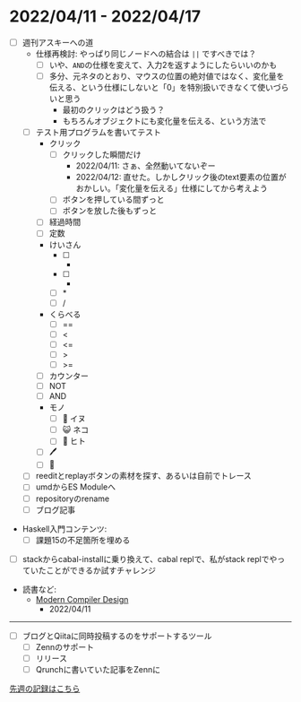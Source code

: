 # 2022/04/11 - 2022/04/17

- [ ] 週刊アスキーへの道
    - 仕様再検討: やっぱり同じノードへの結合は `||` ですべきでは？
        - [ ] いや、`AND`の仕様を変えて、入力2を返すようにしたらいいのかも
        - [ ] 多分、元ネタのとおり、マウスの位置の絶対値ではなく、変化量を伝える、という仕様にしないと「0」を特別扱いできなくて使いづらいと思う
            - 最初のクリックはどう扱う？
            - もちろんオブジェクトにも変化量を伝える、という方法で
    - [ ] テスト用プログラムを書いてテスト
        - クリック
            - [ ] クリックした瞬間だけ
                - 2022/04/11: さぁ、全然動いてないぞー
                - 2022/04/12: 直せた。しかしクリック後のtext要素の位置がおかしい。「変化量を伝える」仕様にしてから考えよう
            - [ ] ボタンを押している間ずっと
            - [ ] ボタンを放した後もずっと
        - [ ] 経過時間
        - [ ] 定数
        - けいさん
            - [ ] +
            - [ ] -
            - [ ] \*
            - [ ] /
        - くらべる
            - [ ] ==
            - [ ] \<
            - [ ] \<=
            - [ ] \>
            - [ ] \>=
        - [ ] カウンター
        - [ ] NOT
        - [ ] AND
        - モノ
            - [ ] 🐶 イヌ
            - [ ] 😺 ネコ
            - [ ] 🙂 ヒト
        - [ ] 🖊
        - [ ] 🔁
    - [ ] reeditとreplayボタンの素材を探す、あるいは自前でトレース
    - [ ] umdからES Moduleへ
    - [ ] repositoryのrename
    - [ ] ブログ記事
- Haskell入門コンテンツ:
    - [ ] 課題15の不足箇所を埋める
- [ ] stackからcabal-installに乗り換えて、cabal replで、私がstack replでやっていたことができるか試すチャレンジ
- 読書など:
    - [Modern Compiler Design](https://www.springer.com/jp/book/9781461446989)
        - 2022/04/11


------

- [ ] ブログとQiitaに同時投稿するのをサポートするツール
    - [ ] Zennのサポート
    - [ ] リリース
    - [ ] Qrunchに書いていた記事をZennに

[先週の記録はこちら](https://github.com/igrep/daily-commits/blob/2172616a5579d9ab6b73a1085d0ce160863ef3f3/yesterday.md)
